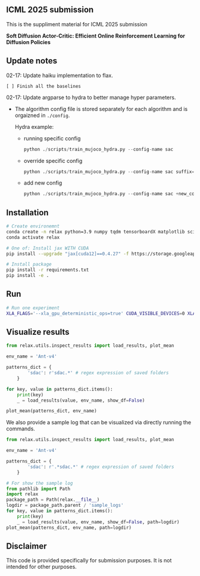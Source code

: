 ## ICML 2025 submission

This is the suppliment material for ICML 2025 submission 

**Soft Diffusion Actor-Critic: Efficient Online Reinforcement Learning for Diffusion Policies**

## Update notes

02-17: Update haiku implementation to flax.

    [ ] Finish all the baselines

02-17: Update argparse to hydra to better manage hyper parameters.

- The algorithm config file is stored separately for each algorithm and is orgaizned in `./config`.

    Hydra example:
    - running specific config 

        ```python
        python ./scripts/train_mujoco_hydra.py --config-name sac
        ```
    - override specific config
        ```python 
        python ./scripts/train_mujoco_hydra.py --config-name sac suffix=override_test
        ```
    - add new config
        ```python
        python ./scripts/train_mujoco_hydra.py --config-name sac +new_config=new_config
        ```


## Installation

```bash
# Create environemnt
conda create -n relax python=3.9 numpy tqdm tensorboardX matplotlib scikit-learn black snakeviz ipykernel setproctitle numba
conda activate relax

# One of: Install jax WITH CUDA 
pip install --upgrade "jax[cuda12]==0.4.27" -f https://storage.googleapis.com/jax-releases/jax_cuda_releases.html

# Install package
pip install -r requirements.txt
pip install -e .
```



## Run
```bash
# Run one experiment
XLA_FLAGS='--xla_gpu_deterministic_ops=true' CUDA_VISIBLE_DEVICES=0 XLA_PYTHON_CLIENT_MEM_FRACTION=.1 python scripts/train_mujoco.py --alg sdac --seed 100
```

## Visualize results
```python
from relax.utils.inspect_results import load_results, plot_mean

env_name = 'Ant-v4'

patterns_dict = {
        'sdac': r'sdac.*' # regex expression of saved folders
    }

for key, value in patterns_dict.items():
    print(key)
    _ = load_results(value, env_name, show_df=False)

plot_mean(patterns_dict, env_name)
```

We also provide a sample log that can be visualized via directly running the commands.

```python 
from relax.utils.inspect_results import load_results, plot_mean

env_name = 'Ant-v4'

patterns_dict = {
        'sdac': r'.*sdac.*' # regex expression of saved folders
    }

# For show the sample log
from pathlib import Path
import relax
package_path = Path(relax.__file__)
logdir = package_path.parent / 'sample_logs'
for key, value in patterns_dict.items():
    print(key)
    _ = load_results(value, env_name, show_df=False, path=logdir)
plot_mean(patterns_dict, env_name, path=logdir)
```



## Disclaimer
This code is provided specifically for submission purposes. It is not intended for other purposes. 

